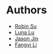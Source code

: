 Authors
=======

* [Robin Su](https://github.com/robinsujob)
* [Luna Lu](https://github.com/Luna-LHY)
* [Jason Jin](https://github.com/JasonJinzexuan)
* [Fangyi Li](https://github.com/Fangyi-Li)